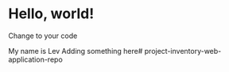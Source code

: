 # Hello, world!
Change to your code

My name is Lev
Adding something here# project-inventory-web-application-repo
